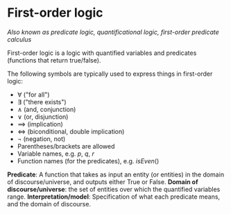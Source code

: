 # First-order logic
_Also known as predicate logic, quantificational logic, first-order predicate calculus_

First-order logic is a logic with quantified variables and predicates (functions that return true/false).

The following symbols are typically used to express things in first-order logic:
-   $\forall$ ("for all")
-   $\exists$ ("there exists")
-   $\wedge$ (and, conjunction)
-   $\vee$ (or, disjunction)
-   $\implies$ (implication)
-   $\Longleftrightarrow$ (biconditional, double implication)
-   $\neg$ (negation, not)
-   Parentheses/brackets are allowed
-   Variable names, e.g. $p$, $q$, $r$
-   Function names (for the predicates), e.g. $isEven()$

**Predicate**: A function that takes as input an entity (or entities) in the domain of discourse/universe, and outputs either True or False.
**Domain of discourse/universe**: the set of entities over which the quantified variables range. 
**Interpretation/model**: Specification of what each predicate means, and the domain of discourse.